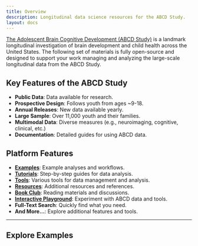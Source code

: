 ```yaml
---
title: Overview
description: Longitudinal data science resources for the ABCD Study.
layout: docs
---
```


[The Adolescent Brain Cognitive Development (ABCD Study)](https://abcdstudy.org/) is a landmark longitudinal investigation of brain development and child health across the United States. The following set of materials is fully open-source and designed to support your work managing and analyzing the large-scale longitudinal data from the ABCD Study.

## Key Features of the ABCD Study

- **Public Data**: Data available for research.
- **Prospective Design**: Follows youth from ages ~9-18.
- **Annual Releases**: New data available yearly.
- **Large Sample**: Over 11,000 youth and their families.
- **Multimodal Data**: Diverse measures (e.g., neuroimaging, cognitive, clinical, etc.)
- **Documentation**: Detailed guides for using ABCD data.

## Platform Features

- **[Examples](#)**: Example analyses and workflows.
- **[Tutorials](#)**: Step-by-step guides for data analysis.
- **[Tools](#)**: Various tools for data management and analysis.
- **[Resources](#)**: Additional resources and references.
- **[Book Club](#)**: Reading materials and discussions.
- **[Interactive Playground](#)**: Experiment with ABCD data and tools.
- **Full-Text Search**: Quickly find what you need.
- **And More...**: Explore additional features and tools.

---

## Explore Examples

<!-- <ArticleList /> -->
